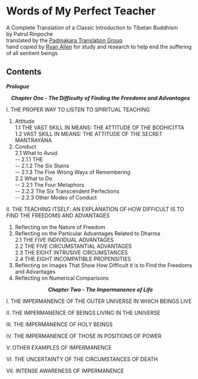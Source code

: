 # Words of My Perfect Teacher
A Complete Translation of a Classic Introduction to Tibetan Buddhism  
by Patrul Rinpoche  
translated by the [Padmakara Translation Group](https://www.shambhala.com/padmakara-translation-group-home/)   
hand copied by [Ryan Allen](https://github.com/ryanallen/words-of-my-perfect-teacher) for study and research to help end the suffering of all sentient beings  
  
## Contents  

***Prologue***  

***<p align="center">Chapter One - The Difficulty of Finding the Freedoms and Advantages***</p>  

I. THE PROPER WAY TO LISTEN TO SPIRITUAL TEACHING  
1. Attitude  
  1.1 THE VAST SKILL IN MEANS: THE ATTITUDE OF THE BODHICITTA  
  1.2 VAST SKILL IN MEANS: THE ATTITUDE OF THE SECRET MANTRAYĀNA  
2. Conduct  
  2.1 What to Avoid  
    -- 2.1.1 THE  
    -- 2.1.2 The Six Stains  
    -- 2.1.3 The Five Wrong Ways of Remembering  
  2.2 What to Do  
    -- 2.2.1 The Four Metaphors  
    -- 2.2.2 The Six Transcendent Perfections  
    -- 2.2.3 Other Modes of Conduct  

II. THE TEACHING ITSELF: AN EXPLANATION OF HOW DIFFICULT IS TO FIND THE FREEDOMS AND ADVANTAGES  
1. Reflecting on the Nature of Freedom  
2. Reflecting on the Particular Advantages Related to Dharma  
  2.1 THE FIVE INDIVIDUAL ADVANTAGES  
  2.2 THE FIVE CIRCUMSTANTIAL ADVANTAGES  
  2.3 THE EIGHT INTRUSIVE CIRCUMSTANCES  
  2.4 THE EIGHT INCOMPATIBLE PROPENSITIES  
3. Reflecting on Images That Show How Difficult it is to Find the Freedoms and Advantages  
4. Reflecting on Numerical Comparisons  

***<p align="center">Chapter Two - The Impermanence of Life***</p>  

I. THE IMPERMANENCE OF THE OUTER UNIVERSE IN WHICH BEINGS LIVE  

II. THE IMPERMANENCE OF BEINGS LIVING IN THE UNIVERSE  

III. THE IMPERMANENCE OF HOLY BEINGS  

IV. THE IMPERMANENCE OF THOSE IN POSITIONS OF POWER

V. OTHER EXAMPLES OF IMPERMANENCE

VI. THE UNCERTAINTY OF THE CIRCUMSTANCES OF DEATH  

VII. INTENSE AWARENESS OF IMPERMANENCE  